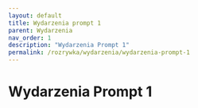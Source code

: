 ```yaml
---
layout: default
title: Wydarzenia prompt 1
parent: Wydarzenia
nav_order: 1
description: "Wydarzenia Prompt 1"
permalink: /rozrywka/wydarzenia/wydarzenia-prompt-1
---
```


# Wydarzenia Prompt 1
